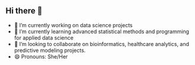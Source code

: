 ## Hi there 👋

- 🔭 I’m currently working on data science projects
- 🌱 I’m currently learning advanced statistical methods and programming for applied data science
- 👯 I’m looking to collaborate on bioinformatics, healthcare analytics, and predictive modeling projects.
- 😄 Pronouns: She/Her
